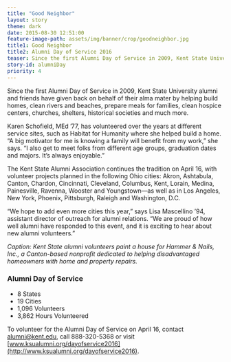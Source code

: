 ```yaml
---
title: "Good Neighbor"
layout: story
theme: dark
date: 2015-08-30 12:51:00
feature-image-path: assets/img/banner/crop/goodneighbor.jpg
title1: Good Neighbor
title2: Alumni Day of Service 2016
teaser: Since the first Alumni Day of Service in 2009, Kent State University alumni and friends have given back on behalf of their alma mater.
story-id: alumniDay
priority: 4
---
```

Since the first Alumni Day of Service in 2009, Kent State University alumni and friends have given back on behalf of their alma mater by helping build homes, clean rivers and beaches, prepare meals for families, clean hospice centers, churches, shelters, historical societies and much more.

Karen Schofield, MEd ’77, has volunteered over the years at different service sites, such as Habitat for Humanity where she helped build a home. “A big motivator for me is knowing a family will benefit from my work,” she says. “I also get to meet folks from different age groups, graduation dates and majors. It’s always enjoyable.”

The Kent State Alumni Association continues the tradition on April 16, with volunteer projects planned in the following Ohio cities: Akron, Ashtabula, Canton, Chardon, Cincinnati, Cleveland, Columbus, Kent, Lorain, Medina, Painesville, Ravenna, Wooster and Youngstown—as well as in Los Angeles, New York, Phoenix, Pittsburgh, Raleigh and Washington, D.C.

“We hope to add even more cities this year,” says Lisa Mascellino ’94, assistant director of outreach for alumni relations. “We are proud of how well alumni have responded to this event, and it is exciting to hear about new alumni volunteers.”

*Caption: Kent State alumni volunteers paint a house for Hammer & Nails, Inc., a Canton-based nonprofit dedicated to helping disadvantaged homeowners with home and property repairs.*

### Alumni Day of Service
* 8 States
* 19 Cities
* 1,096 Volunteers
* 3,862 Hours Volunteered

To volunteer for the Alumni Day of Service on April 16, contact [alumni@kent.edu](mailto:alumni@kent.edu), call 888-320-5368 or visit [www.ksualumni.org/dayofservice2016](http://www.ksualumni.org/dayofservice2016).
